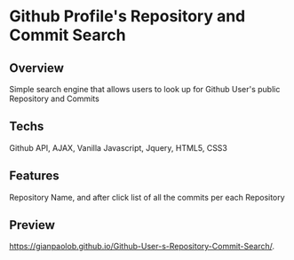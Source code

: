 # Github Profile's Repository and Commit Search

## Overview

Simple search engine that allows users to look up for Github User's public Repository and Commits

## Techs

Github API, AJAX, Vanilla Javascript, Jquery, HTML5, CSS3

## Features

Repository Name, and after click list of all the commits per each Repository

## Preview

https://gianpaolob.github.io/Github-User-s-Repository-Commit-Search/.
